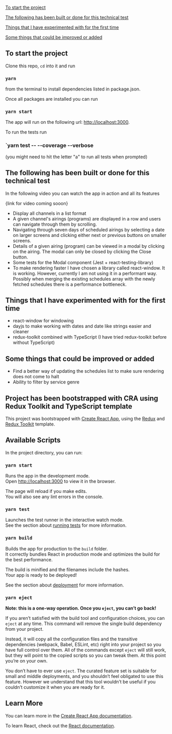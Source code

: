 [To start the project](#to-start-the-project)

[The following has been built or done for this technical test](#the-following-has-been-built-or-done-for-this-technical-test)

[Things that I have experimented with for the first time](#things-that-i-have-experimented-with-for-the-first-time)

[Some things that could be improved or added](#some-things-that-could-be-improved-or-added)

## To start the project

Clone this repo, `cd` into it and
run 
### `yarn`
from the terminal to install dependencies listed in package.json.

Once all packages are installed you can run 
### `yarn start`

The app will run on the following url: [http://localhost:3000](http://localhost:3000).

To run the tests run
### `yarn test -- --coverage --verbose
(you might need to hit the letter "a" to run all tests when prompted)

## The following has been built or done for this technical test
In the following video you can watch the app in action and all its features

{link for video coming sooon}

- Display all channels in a list format
- A given channel's airings (programs) are displayed in a row and users can navigate through them by scrolling.
- Navigating through seven days of scheduled airings by selecting a date on larger screens and clicking either next or previous buttons on smaller screens.
- Details of a given airing (program) can be viewed in a modal by clicking on the airing. The modal can only be closed by clicking the Close button.
- Some tests for the Modal component (Jest + react-testing-library)
- To make rendering faster I have chosen a library called react-window. It is working. 
	However, currently I am not using it in a performant way. Possibly when merging the existing schedules array with the newly fetched schedules there is a 					performance bottleneck.

## Things that I have experimented with for the first time
- react-window for windowing
- dayjs to make working with dates and date like strings easier and cleaner
- redux-toolkit combined with TypeScript (I have tried redux-toolkit before without TypeScript)


## Some things that could be improved or added
- Find a better way of updating the schedules list to make sure rendering does not come to halt
- Ability to filter by service genre



## Project has been bootstrapped with CRA using Redux Toolkit and TypeScript template

This project was bootstrapped with [Create React App](https://github.com/facebook/create-react-app), using the [Redux](https://redux.js.org/) and [Redux Toolkit](https://redux-toolkit.js.org/) template.


## Available Scripts

In the project directory, you can run:

### `yarn start`

Runs the app in the development mode.<br />
Open [http://localhost:3000](http://localhost:3000) to view it in the browser.

The page will reload if you make edits.<br />
You will also see any lint errors in the console.

### `yarn test`

Launches the test runner in the interactive watch mode.<br />
See the section about [running tests](https://facebook.github.io/create-react-app/docs/running-tests) for more information.

### `yarn build`

Builds the app for production to the `build` folder.<br />
It correctly bundles React in production mode and optimizes the build for the best performance.

The build is minified and the filenames include the hashes.<br />
Your app is ready to be deployed!

See the section about [deployment](https://facebook.github.io/create-react-app/docs/deployment) for more information.

### `yarn eject`

**Note: this is a one-way operation. Once you `eject`, you can’t go back!**

If you aren’t satisfied with the build tool and configuration choices, you can `eject` at any time. This command will remove the single build dependency from your project.

Instead, it will copy all the configuration files and the transitive dependencies (webpack, Babel, ESLint, etc) right into your project so you have full control over them. All of the commands except `eject` will still work, but they will point to the copied scripts so you can tweak them. At this point you’re on your own.

You don’t have to ever use `eject`. The curated feature set is suitable for small and middle deployments, and you shouldn’t feel obligated to use this feature. However we understand that this tool wouldn’t be useful if you couldn’t customize it when you are ready for it.

## Learn More

You can learn more in the [Create React App documentation](https://facebook.github.io/create-react-app/docs/getting-started).

To learn React, check out the [React documentation](https://reactjs.org/).
